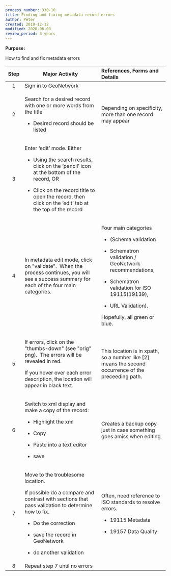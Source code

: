 ```yaml
---
process_number: 330-10
title: Finding and fixing metadata record errors
author: Peter
created: 2019-12-12
modified: 2020-06-03
review_period: 3 years
---
```


**Purpose:**

How to find and fix metadata errors

<table>
<colgroup>
<col style="width: 10%" />
<col style="width: 47%" />
<col style="width: 41%" />
</colgroup>
<thead>
<tr>
<th style="text-align: center;"><strong>Step</strong></th>
<th><strong>Major Activity</strong></th>
<th style="text-align: left;"><strong>References, Forms and Details</strong></th>
</tr>
</thead>
<tbody>
<tr>
<td style="text-align: center;">1</td>
<td>Sign in to GeoNetwork</td>
<td style="text-align: left;"></td>
</tr>
<tr>
<td style="text-align: center;">2</td>
<td><p>Search for a desired record with one or more words from the title</p>
<ul>
<li><p>Desired record should be listed</p></li>
</ul></td>
<td style="text-align: left;">Depending on specificity, more than one record may appear</td>
</tr>
<tr>
<td style="text-align: center;">3</td>
<td><p>Enter ‘edit’ mode. Either</p>
<ul>
<li><p>Using the search results, click on the ‘pencil’ icon at the bottom of the record, OR</p></li>
<li><p>Click on the record title to open the record, then click on the ‘edit’ tab at the top of the record</p></li>
</ul></td>
<td style="text-align: left;"></td>
</tr>
<tr>
<td style="text-align: center;">4</td>
<td>In metadata edit mode, click on "validate".  When the process continues, you will see a success summary for each of the four main categories.</td>
<td style="text-align: left;"><p>Four main categories</p>
<ul>
<li><p>(Schema validation</p></li>
<li><p>Schematron validation / GeoNetwork recommendations,</p></li>
<li><p>Schematron validation for ISO 19115(19139),</p></li>
<li><p>URL Validation). </p></li>
</ul>
<p>Hopefully, all green or blue.</p></td>
</tr>
<tr>
<td style="text-align: center;">5</td>
<td><p>If errors, click on the "thumbs-down" (see "orig" png).  The errors will be revealed in red. </p>
<p>If you hover over each error description, the location will appear in black text. </p></td>
<td style="text-align: left;">This location is in xpath, so a number like [2] means the second occurrence of the preceeding path.</td>
</tr>
<tr>
<td style="text-align: center;">6</td>
<td><p>Switch to xml display and make a copy of the record:</p>
<ul>
<li><p>Highlight the xml</p></li>
<li><p>Copy</p></li>
<li><p>Paste into a text editor</p></li>
<li><p>save</p></li>
</ul></td>
<td style="text-align: left;">Creates a backup copy just in case something goes amiss when editing</td>
</tr>
<tr>
<td style="text-align: center;">7</td>
<td><p>Move to the troublesome location.</p>
<p>If possible do a compare and contrast with sections that pass validation to determine how to fix.</p>
<ul>
<li><p>Do the correction</p></li>
<li><p>save the record in GeoNetwork</p></li>
<li><p>do another validation</p></li>
</ul></td>
<td style="text-align: left;"><p>Often, need reference to ISO standards to resolve errors.</p>
<ul>
<li><p>19115 Metadata</p></li>
<li><p>19157 Data Quality</p></li>
</ul></td>
</tr>
<tr>
<td style="text-align: center;">8</td>
<td style="text-align: left;">Repeat step 7 until no errors</td>
<td style="text-align: left;"></td>
</tr>
</tbody>
</table>
